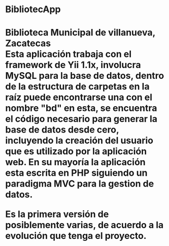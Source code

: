 <h1>BibliotecApp<h1>
<b>Biblioteca Municipal de villanueva, Zacatecas</b><br>
Esta aplicación trabaja con el framework de Yii 1.1x, involucra MySQL para la base de datos, dentro de la estructura de carpetas en la raíz puede encontrarse una con el nombre "bd" en esta, se encuentra el código necesario para generar la base de datos desde cero, incluyendo la creación del usuario que es utilizado por la aplicación web. En su mayoría la aplicación esta escrita en PHP siguiendo un paradigma MVC para la gestion de datos.

Es la primera versión de posiblemente varias, de acuerdo a la evolución que tenga el proyecto.